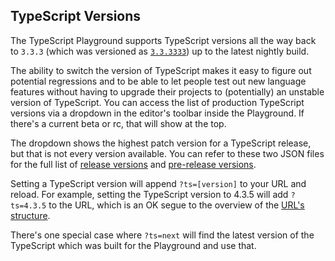 ## TypeScript Versions

The TypeScript Playground supports TypeScript versions all the way back to `3.3.3` (which was versioned as [`3.3.3333`](https://github.com/Microsoft/TypeScript/issues/30032)) up to the latest nightly build.

The ability to switch the version of TypeScript makes it easy to figure out potential regressions and to be able to let people test out new language features without having to upgrade their projects to (potentially) an unstable version of TypeScript. You can access the list of production TypeScript versions via a dropdown in the editor's toolbar inside the Playground. If there's a current beta or rc, that will show at the top.

The dropdown shows the highest patch version for a TypeScript release, but that is not every version available. You can refer to these two JSON files for the full list of [release versions](https://playgroundcdn.typescriptlang.org/indexes/releases.json) and [pre-release versions](https://playgroundcdn.typescriptlang.org/indexes/pre-releases.json).

Setting a TypeScript version will append `?ts=[version]` to your URL and reload. For example, setting the TypeScript version to 4.3.5 will add `?ts=4.3.5` to the URL, which is an OK segue to the overview of the [URL's structure](/play#handbook-10).

There's one special case where `?ts=next` will find the latest version of the TypeScript which was built for the Playground and use that.
